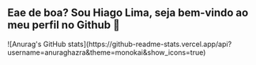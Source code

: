 ## Eae de boa? Sou Hiago Lima, seja bem-vindo ao meu perfil no Github 🐳
<div>
  ![Anurag's GitHub stats](https://github-readme-stats.vercel.app/api?username=anuraghazra&theme=monokai&show_icons=true)
</div>
<!--
**HiagoLima01/HiagoLima01** is a ✨ _special_ ✨ repository because its `README.md` (this file) appears on your GitHub profile.

Here are some ideas to get you started:

- 🔭 I’m currently working on ...
- 🌱 I’m currently learning ...
- 👯 I’m looking to collaborate on ...
- 🤔 I’m looking for help with ...
- 💬 Ask me about ...
- 📫 How to reach me: ...
- 😄 Pronouns: ...
- ⚡ Fun fact: ...
-->
